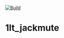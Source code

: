 [![Build](https://github.com/1LtFord/1lt_jackmute/actions/workflows/rust.yml/badge.svg)](https://github.com/1LtFord/1lt_jackmute/actions/workflows/rust.yml)
# 1lt_jackmute
